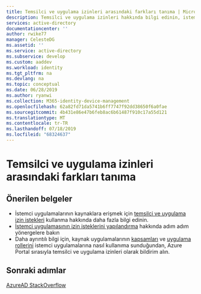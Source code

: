 ```yaml
---
title: Temsilci ve uygulama izinleri arasındaki farkları tanıma | Microsoft Docs
description: Temsilci ve uygulama izinleri hakkında bilgi edinin, istemciler tarafından nasıl kullanıldıkları ve Azure AD ile geliştirdiğiniz uygulamalar için kaynakları açığa çıkardık
services: active-directory
documentationcenter: ''
author: rwike77
manager: CelesteDG
ms.assetid: ''
ms.service: active-directory
ms.subservice: develop
ms.custom: aaddev
ms.workload: identity
ms.tgt_pltfrm: na
ms.devlang: na
ms.topic: conceptual
ms.date: 06/28/2019
ms.author: ryanwi
ms.collection: M365-identity-device-management
ms.openlocfilehash: 62a82fd71da5741b6ff7747f92dd38650f6a0fae
ms.sourcegitcommit: 4b431e86e47b6feb8ac6b61487f910c17a55d121
ms.translationtype: MT
ms.contentlocale: tr-TR
ms.lasthandoff: 07/18/2019
ms.locfileid: "68324637"
---
```

# <a name="how-to-recognize-differences-between-delegated-and-application-permissions"></a>Temsilci ve uygulama izinleri arasındaki farkları tanıma

## <a name="recommended-documents"></a>Önerilen belgeler

- İstemci uygulamalarının kaynaklara erişmek için [temsilci ve uygulama izin istekleri](developer-glossary.md#permissions) kullanma hakkında daha fazla bilgi edinin.
- [İstemci uygulamasının izin isteklerini yapılandırma](quickstart-configure-app-access-web-apis.md) hakkında adım adım yönergelere bakın
- Daha ayrıntılı bilgi için, kaynak uygulamalarının [kapsamları](developer-glossary.md#scopes) ve [uygulama rollerini](developer-glossary.md#roles) istemci uygulamalarına nasıl kullanıma sunduğundan, Azure Portal sırasıyla temsilci ve uygulama izinleri olarak bildirim alın. 

## <a name="next-steps"></a>Sonraki adımlar
[AzureAD StackOverflow](https://stackoverflow.com/questions/tagged/azure-active-directory)
